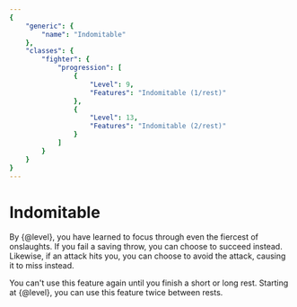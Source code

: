 ```yaml
---
{
	"generic": {
		"name": "Indomitable"
	},
	"classes": {
		"fighter": {
			"progression": [
				{
					"Level": 9,
					"Features": "Indomitable (1/rest)"
				},
				{
					"Level": 13,
					"Features": "Indomitable (2/rest)"
				}
			]
		}
	}
}
---
```

# Indomitable
By {@level}, you have learned to focus through even the fiercest of onslaughts.
If you fail a saving throw, you can choose to succeed instead.
Likewise, if an attack hits you, you can choose to avoid the attack, causing it to miss instead.

You can't use this feature again until you finish a short or long rest.
Starting at {@level}, you can use this feature twice between rests.
